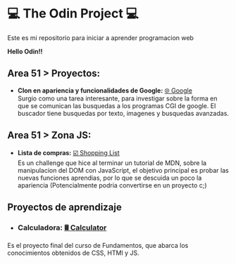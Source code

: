 # 💻 The Odin Project 💻
Este es mi repositorio para iniciar a aprender programacion web

**Hello Odin!!**

## Area 51 > Proyectos:

- **Clon en apariencia y funcionalidades de Google:** <a href="https://jhonatandczel.github.io/the-odin-project/Area51/Projects/google-clon/" target="_blank"> 🌐 Google </a><br>
Surgio como una tarea interesante, para investigar sobre la forma en que se comunican las busquedas a los programas CGI de google. El buscador tiene busquedas por texto, imagenes y busquedas avanzadas.

## Area 51 > Zona JS:
- **Lista de compras:** <a href="https://jhonatandczel.github.io/the-odin-project/Area51/ZonaJS/Shopping-List/" target="_blank"> ☑️ Shopping List </a> <br>
Es un challenge que hice al terminar un tutorial de MDN, sobre la manipulacion del DOM con JavaScript, el objetivo principal es probar las nuevas funciones aprendias, por lo que se descuida un poco la apariencia (Potencialmente podria convertirse en un proyecto c;)

## Proyectos de aprendizaje

- ### Calculadora: [🖩 Calculator](thttps://jhonatandczel.github.io/calculator/)
Es el proyecto final del curso de Fundamentos, que abarca los conocimientos obtenidos de CSS, HTMl y JS.

